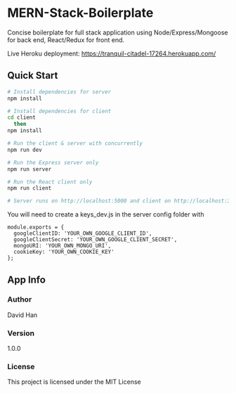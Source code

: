# MERN-Stack-Boilerplate
Concise boilerplate for full stack application using Node/Express/Mongoose for back end, React/Redux for front end.

Live Heroku deployment: https://tranquil-citadel-17264.herokuapp.com/

## Quick Start

```bash
# Install dependencies for server
npm install

# Install dependencies for client
cd client
  then
npm install

# Run the client & server with concurrently
npm run dev

# Run the Express server only
npm run server

# Run the React client only
npm run client

# Server runs on http://localhost:5000 and client on http://localhost:3000
```

You will need to create a keys_dev.js in the server config folder with

```
module.exports = {
  googleClientID: 'YOUR_OWN_GOOGLE_CLIENT_ID',
  googleClientSecret: 'YOUR_OWN_GOOGLE_CLIENT_SECRET',
  mongoURI: 'YOUR_OWN_MONGO_URI',
  cookieKey: 'YOUR_OWN_COOKIE_KEY'
};
```

## App Info

### Author

David Han

### Version

1.0.0

### License

This project is licensed under the MIT License
